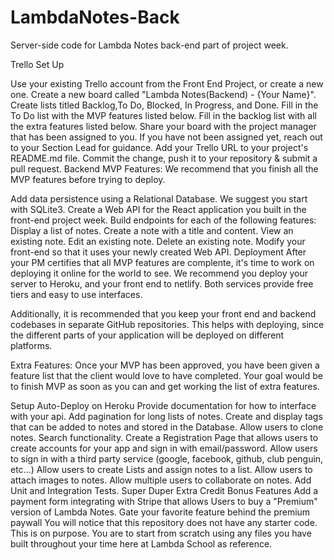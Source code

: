 # LambdaNotes-Back
Server-side code for Lambda Notes back-end part of project week.


Trello Set Up

  Use your existing Trello account from the Front End Project, or create a new one.
  Create a new board called "Lambda Notes(Backend) - {Your Name}".
  Create lists titled Backlog,To Do, Blocked, In Progress, and Done.
  Fill in the To Do list with the MVP features listed below.
  Fill in the backlog list with all the extra features listed below.
  Share your board with the project manager that has been assigned to you. If you have not been assigned yet, reach out to your Section Lead for guidance.
  Add your Trello URL to your project's README.md file. Commit the change, push it to your repository & submit a pull request.
Backend MVP Features:
We recommend that you finish all the MVP features before trying to deploy.

  Add data persistence using a Relational Database. We suggest you start with SQLite3.
  Create a Web API for the React application you built in the front-end project week.
  Build endpoints for each of the following features:
  Display a list of notes.
  Create a note with a title and content.
  View an existing note.
  Edit an existing note.
  Delete an existing note.
  Modify your front-end so that it uses your newly created Web API.
  Deployment
After your PM certifies that all MVP features are complente, it's time to work on deploying it online for the world to see. We recommend you deploy your server to Heroku, and your front end to netlify. Both services provide free tiers and easy to use interfaces.

Additionally, it is recommended that you keep your front end and backend codebases in separate GitHub repositories. This helps with deploying, since the different parts of your application will be deployed on different platforms.

Extra Features:
Once your MVP has been approved, you have been given a feature list that the client would love to have completed. Your goal would be to finish MVP as soon as you can and get working the list of extra features.

Setup Auto-Deploy on Heroku
Provide documentation for how to interface with your api.
Add pagination for long lists of notes.
Create and display tags that can be added to notes and stored in the Database.
Allow users to clone notes.
Search functionality.
Create a Registration Page that allows users to create accounts for your app and sign in with email/password.
Allow users to sign in with a third party service (google, facebook, github, club penguin, etc...)
Allow users to create Lists and assign notes to a list.
Allow users to attach images to notes.
Allow multiple users to collaborate on notes.
Add Unit and Integration Tests.
Super Duper Extra Credit Bonus Features
Add a payment form integrating with Stripe that allows Users to buy a "Premium" version of Lambda Notes.
Gate your favorite feature behind the premium paywall
You will notice that this repository does not have any starter code. This is on purpose. You are to start from scratch using any files you have built throughout your time here at Lambda School as reference.